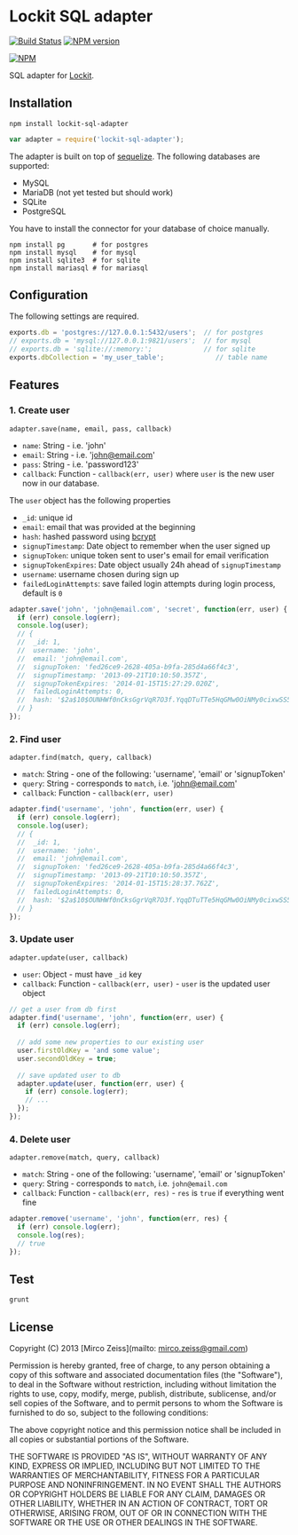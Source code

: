 # Lockit SQL adapter

[![Build Status](https://travis-ci.org/zeMirco/lockit-sql-adapter.png)](https://travis-ci.org/zeMirco/lockit-sql-adapter) [![NPM version](https://badge.fury.io/js/lockit-sql-adapter.png)](http://badge.fury.io/js/lockit-sql-adapter)

[![NPM](https://nodei.co/npm/lockit-sql-adapter.png)](https://nodei.co/npm/lockit-sql-adapter/)

SQL adapter for [Lockit](https://github.com/zeMirco/lockit).

## Installation

`npm install lockit-sql-adapter`

```js
var adapter = require('lockit-sql-adapter');
```

The adapter is built on top of [sequelize](http://sequelizejs.com/). 
The following databases are supported:

 - MySQL
 - MariaDB (not yet tested but should work)
 - SQLite 
 - PostgreSQL

You have to install the connector for your database of choice manually.
 
```
npm install pg       # for postgres
npm install mysql    # for mysql
npm install sqlite3  # for sqlite
npm install mariasql # for mariasql
```

## Configuration

The following settings are required.

```js
exports.db = 'postgres://127.0.0.1:5432/users';  // for postgres
// exports.db = 'mysql://127.0.0.1:9821/users';  // for mysql
// exports.db = 'sqlite://:memory:';             // for sqlite
exports.dbCollection = 'my_user_table';             // table name
```

## Features

### 1. Create user

`adapter.save(name, email, pass, callback)`

 - `name`: String - i.e. 'john'
 - `email`: String - i.e. 'john@email.com'
 - `pass`: String - i.e. 'password123'
 - `callback`: Function - `callback(err, user)` where `user` is the new user now in our database.

The `user` object has the following properties

 - `_id`: unique id
 - `email`: email that was provided at the beginning
 - `hash`: hashed password using [bcrypt](https://github.com/ncb000gt/node.bcrypt.js/)
 - `signupTimestamp`: Date object to remember when the user signed up
 - `signupToken`: unique token sent to user's email for email verification
 - `signupTokenExpires`: Date object usually 24h ahead of `signupTimestamp`
 - `username`: username chosen during sign up
 - `failedLoginAttempts`: save failed login attempts during login process, default is `0`

```js
adapter.save('john', 'john@email.com', 'secret', function(err, user) {
  if (err) console.log(err);
  console.log(user);
  // {
  //  _id: 1,
  //  username: 'john',
  //  email: 'john@email.com',
  //  signupToken: 'fed26ce9-2628-405a-b9fa-285d4a66f4c3',
  //  signupTimestamp: '2013-09-21T10:10:50.357Z',
  //  signupTokenExpires: '2014-01-15T15:27:29.020Z',
  //  failedLoginAttempts: 0,
  //  hash: '$2a$10$OUNHWf0nCksGgrVqR7O3f.YqqDTuTTe5HqGMw0OiNMy0cixwSS5Km'
  // }
});
```

### 2. Find user

`adapter.find(match, query, callback)`

 - `match`: String - one of the following: 'username', 'email' or 'signupToken'
 - `query`: String - corresponds to `match`, i.e. 'john@email.com'
 - `callback`:  Function - `callback(err, user)`
 
```js
adapter.find('username', 'john', function(err, user) {
  if (err) console.log(err);
  console.log(user);
  // {
  //  _id: 1,
  //  username: 'john',
  //  email: 'john@email.com',
  //  signupToken: 'fed26ce9-2628-405a-b9fa-285d4a66f4c3',
  //  signupTimestamp: '2013-09-21T10:10:50.357Z',
  //  signupTokenExpires: '2014-01-15T15:28:37.762Z',
  //  failedLoginAttempts: 0,
  //  hash: '$2a$10$OUNHWf0nCksGgrVqR7O3f.YqqDTuTTe5HqGMw0OiNMy0cixwSS5Km'
  // }
});
```

### 3. Update user

`adapter.update(user, callback)`

 - `user`: Object - must have `_id` key
 - `callback`: Function - `callback(err, user)` - `user` is the updated user object
 
```js
// get a user from db first
adapter.find('username', 'john', function(err, user) {
  if (err) console.log(err);
  
  // add some new properties to our existing user
  user.firstOldKey = 'and some value';
  user.secondOldKey = true;
  
  // save updated user to db
  adapter.update(user, function(err, user) {
    if (err) console.log(err);
    // ...
  });
});
```

### 4. Delete user

`adapter.remove(match, query, callback)`

 - `match`: String - one of the following: 'username', 'email' or 'signupToken'
 - `query`: String - corresponds to `match`, i.e. `john@email.com`
 - `callback`: Function - `callback(err, res)` - `res` is `true` if everything went fine
 
```js
adapter.remove('username', 'john', function(err, res) {
  if (err) console.log(err);
  console.log(res);
  // true
});
```

## Test

`grunt`

## License

Copyright (C) 2013 [Mirco Zeiss](mailto: mirco.zeiss@gmail.com)

Permission is hereby granted, free of charge, to any person obtaining a copy of this software and associated documentation files (the "Software"), to deal in the Software without restriction, including without limitation the rights to use, copy, modify, merge, publish, distribute, sublicense, and/or sell copies of the Software, and to permit persons to whom the Software is furnished to do so, subject to the following conditions:

The above copyright notice and this permission notice shall be included in all copies or substantial portions of the Software.

THE SOFTWARE IS PROVIDED "AS IS", WITHOUT WARRANTY OF ANY KIND, EXPRESS OR IMPLIED, INCLUDING BUT NOT LIMITED TO THE WARRANTIES OF MERCHANTABILITY, FITNESS FOR A PARTICULAR PURPOSE AND NONINFRINGEMENT. IN NO EVENT SHALL THE AUTHORS OR COPYRIGHT HOLDERS BE LIABLE FOR ANY CLAIM, DAMAGES OR OTHER LIABILITY, WHETHER IN AN ACTION OF CONTRACT, TORT OR OTHERWISE, ARISING FROM, OUT OF OR IN CONNECTION WITH THE SOFTWARE OR THE USE OR OTHER DEALINGS IN THE SOFTWARE.